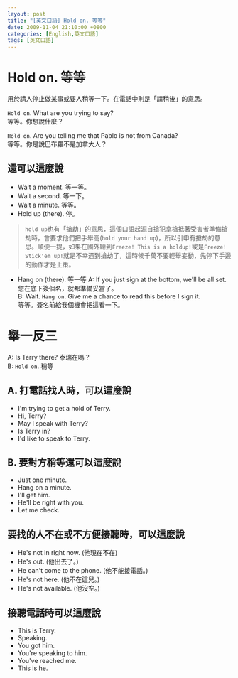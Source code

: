 ```yaml
---
layout: post
title: "[英文口語] Hold on. 等等"
date: 2009-11-04 21:10:00 +0800
categories: [English,英文口語]
tags: [英文口語]
---
```


# Hold on. 等等

用於請人停止做某事或要人稍等一下。在電話中則是「請稍後」的意思。

`Hold on`. What are you trying to say?        
等等。你想說什麼？      

`Hold on`. Are you telling me that Pablo is not from Canada?        
等等。你是說巴布羅不是加拿大人？

## 還可以這麼說

- Wait a moment. 等一等。
- Wait a second. 等一下。
- Wait a minute. 等等。
- Hold up (there). 停。
> `hold up`也有「搶劫」的意思，這個口語起源自搶犯拿槍抵著受害者準備搶劫時，會要求他們把手舉高(`hold your hand up`)，所以引申有搶劫的意思。順便一提，如果在國外聽到`Freeze! This is a holdup!`或是`Freeze! Stick'em up!`就是不幸遇到搶劫了，這時候千萬不要輕舉妄動，先停下手邊的動作才是上策。

- Hang on (there). 等一等
A: If you just sign at the bottom, we'll be all set.        
您在底下簽個名，就都準備妥當了。        
B: Wait. `Hang on`. Give me a chance to read this before I sign it.       
等等。簽名前給我個機會把這看一下。

# 舉一反三

A: Is Terry there? 泰瑞在嗎？       
B: `Hold on`. 稍等      

## A. 打電話找人時，可以這麼說

- I'm trying to get a hold of Terry.
- Hi, Terry?
- May I speak with Terry?
- Is Terry in?
- I'd like to speak to Terry.

## B. 要對方稍等還可以這麼說

- Just one minute.
- Hang on a minute.
- I'll get him.
- He'll be right with you.
- Let me check.

## 要找的人不在或不方便接聽時，可以這麼說

- He's not in right now. (他現在不在)
- He's out. (他出去了。)
- He can't come to the phone. (他不能接電話。)
- He's not here. (他不在這兒。)
- He's not available. (他沒空。)

## 接聽電話時可以這麼說

- This is Terry.
- Speaking.
- You got him.
- You're speaking to him.
- You've reached me.
- This is he.